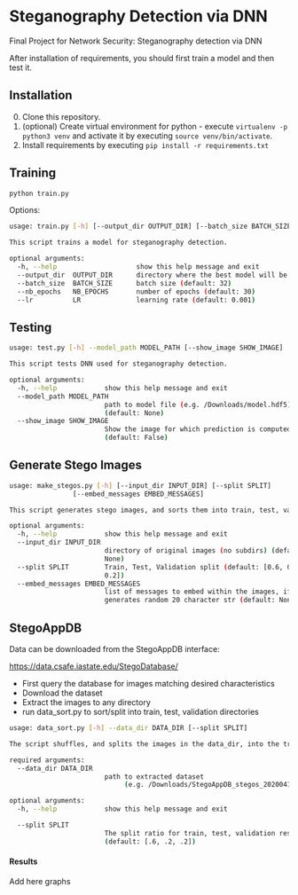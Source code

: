 # Steganography Detection via DNN
Final Project for Network Security: Steganography detection via DNN <paper link here>

After installation of requirements, you should first train a model and then test it.

## Installation

0) Clone this repository.
1) (optional) Create virtual environment for python - execute `virtualenv -p python3 venv` and activate it by executing `source venv/bin/activate`.
2) Install requirements by executing `pip install -r requirements.txt`

## Training

```bash
python train.py 
```

Options:
```bash
usage: train.py [-h] [--output_dir OUTPUT_DIR] [--batch_size BATCH_SIZE] [--nb_epochs NB_EPOCHS] [--lr LR]

This script trains a model for steganography detection.

optional arguments:
  -h, --help                    show this help message and exit
  --output_dir  OUTPUT_DIR      directory where the best model will be saved (default: out)
  --batch_size  BATCH_SIZE      batch size (default: 32)
  --nb_epochs   NB_EPOCHS       number of epochs (default: 30)
  --lr          LR              learning rate (default: 0.001)
```

## Testing

```bash
usage: test.py [-h] --model_path MODEL_PATH [--show_image SHOW_IMAGE]

This script tests DNN used for steganography detection.

optional arguments:
  -h, --help            show this help message and exit
  --model_path MODEL_PATH
                        path to model file (e.g. /Downloads/model.hdf5)
                        (default: None)
  --show_image SHOW_IMAGE
                        Show the image for which prediction is computed
                        (default: False)
```
## Generate Stego Images

```bash
usage: make_stegos.py [-h] [--input_dir INPUT_DIR] [--split SPLIT]
                [--embed_messages EMBED_MESSAGES]

This script generates stego images, and sorts them into train, test, val dirs

optional arguments:
  -h, --help            show this help message and exit
  --input_dir INPUT_DIR
                        directory of original images (no subdirs) (default:
                        None)
  --split SPLIT         Train, Test, Validation split (default: [0.6, 0.2,
                        0.2])
  --embed_messages EMBED_MESSAGES
                        list of messages to embed within the images, if None:
                        generates random 20 character str (default: None)

```

## StegoAppDB
Data can be downloaded from the StegoAppDB interface:

https://data.csafe.iastate.edu/StegoDatabase/
* First query the database for images matching desired characteristics
* Download the dataset
* Extract the images to any directory
* run data_sort.py to sort/split into train, test, validation directories

```bash
usage: data_sort.py [-h] --data_dir DATA_DIR [--split SPLIT]

The script shuffles, and splits the images in the data_dir, into the train, test, validation directories

required arguments:
  --data_dir DATA_DIR
                        path to extracted dataset
                             (e.g. /Downloads/StegoAppDB_stegos_20200416-144427)

optional arguments:
  -h, --help            show this help message and exit

  --split SPLIT
                        The split ratio for train, test, validation respecitvely 
                        (default: [.6, .2, .2])
```

#### Results 
 
Add here graphs 